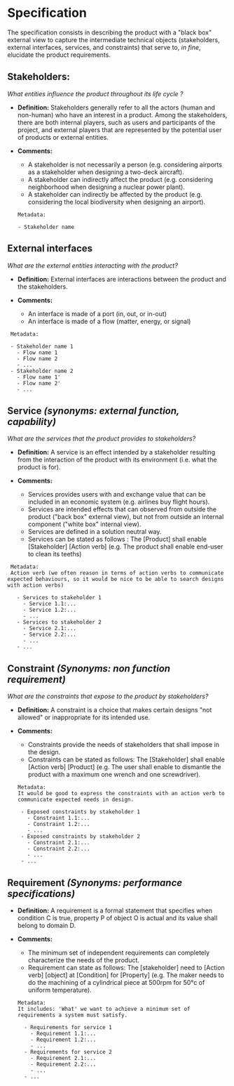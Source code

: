 # **Specification**

The specification consists in describing the product with a "black box" external view to capture the intermediate technical objects (stakeholders, external interfaces, services, and constraints) that serve to, *in fine*, elucidate the product requirements. 

## **Stakeholders:**
*What entities influence the product throughout its life cycle ?*

- **Definition:** Stakeholders generally refer to all the actors (human and non-human) who have an interest in a product. Among the stakeholders, there are both internal players, such as users and participants of the project, and external players that are represented by the potential user of products or external entities.

- **Comments:**

  - A stakeholder is not necessarily a person (e.g. considering airports as a stakeholder when designing a two-deck aircraft).
  - A stakeholder can indirectly affect the product (e.g. considering neighborhood when designing a nuclear power plant).
  - A stakeholder can indirectly be affected by the product (e.g. considering the local biodiversity when designing an airport).

  ```
  Metadata:
  
  - Stakeholder name
  ```

## **External interfaces**
*What are the external entities interacting with the product?*

- **Definition:**  External interfaces are interactions between the product and the stakeholders.

- **Comments:**
  - An interface is made of a port (in, out, or in-out)
  - An interface is made of a flow (matter, energy, or signal)
  
 ```
  Metadata:
  
  - Stakeholder name 1
    - Flow name 1
    - Flow name 2
    - ...
  - Stakeholder name 2
    - Flow name 1'
    - Flow name 2'
    - ...
  ```

## Service *(synonyms: external function, capability)* 
*What are the services that the product provides to stakeholders?*

- **Definition:** A service is an effect intended by a stakeholder resulting from the interaction of the product with its environment (i.e. what the  product is for).

- **Comments:**
  - Services provides users with and exchange value that can be included in an economic system (e.g. airlines buy flight hours).
  - Services are intended effects that can observed from outside the product ("back box" external view), but not from outside an internal component ("white box" internal view).
  - Services are defined in a solution neutral way.
  - Services can be stated as follows : The [Product] shall enable [Stakeholder] [Action verb] (e.g. The product shall enable end-user to clean its teeths)
  
 ```
  Metadata:
  Action verb (we often reason in terms of action verbs to communicate expected behaviours, so it would be nice to be able to search designs with action verbs)
  
    - Services to stakeholder 1
      - Service 1.1:...
      - Service 1.2:...
      - ...
    - Services to stakeholder 2
      - Service 2.1:...
      - Service 2.2:...
      - ...
    - ...
  ```
  
## Constraint *(Synonyms: non function requirement)*
*What are the constraints that expose to the product by stakeholders?*

- **Definition:**  A constraint is a choice that makes certain designs "not allowed" or inappropriate for its intended use.

- **Comments:**
  - Constraints provide the needs of stakeholders that shall impose in the design.
  - Constraints can be stated as follows: The [Stakeholder] shall enable [Action verb] [Product] (e.g. The user shall enable to dismantle the product with a maximum one wrench and one screwdriver).
  
   ```
  Metadata:
  It would be good to express the constraints with an action verb to communicate expected needs in design.  
  
    - Exposed constraints by stakeholder 1
      - Constraint 1.1:...
      - Constraint 1.2:...
      - ...
    - Exposed constraints by stakeholder 2
      - Constraint 2.1:...
      - Constraint 2.2:...
      - ...
    - ...
  ```

## Requirement *(Synonyms: performance specifications)*

- **Definition:** A requirement is a formal statement that specifies when condition C is true, property P of object O is actual and its value shall belong  to domain D.

- **Comments:**
  -  The minimum set of independent requirements can completely characterize the needs of the product.
  -  Requirement can state as follows: The [stakeholder] need to [Action verb] [object] at [Condition] for [Property]   (e.g. The maker needs to do the machining of a cylindrical piece at 500rpm for 50°c of uniform temperature). 
  
  ```
  Metadata:
  It includes: 'What' we want to achieve a minimum set of requirements a system must satisfy.
  
    - Requirements for service 1
      - Requirement 1.1:...
      - Requirement 1.2:...
      - ...
    - Requirements for service 2
      - Requirement 2.1:...
      - Requirement 2.2:...
      - ...
    - ...
  ```

